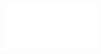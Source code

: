 ![Proposition 68. This Kingdom is then essentially a Jewish Kingdom.](Proposition%2068.%20This%20Kingdom%20is%20then%20essentially%20a%20Jewish%20Kingdom..md)